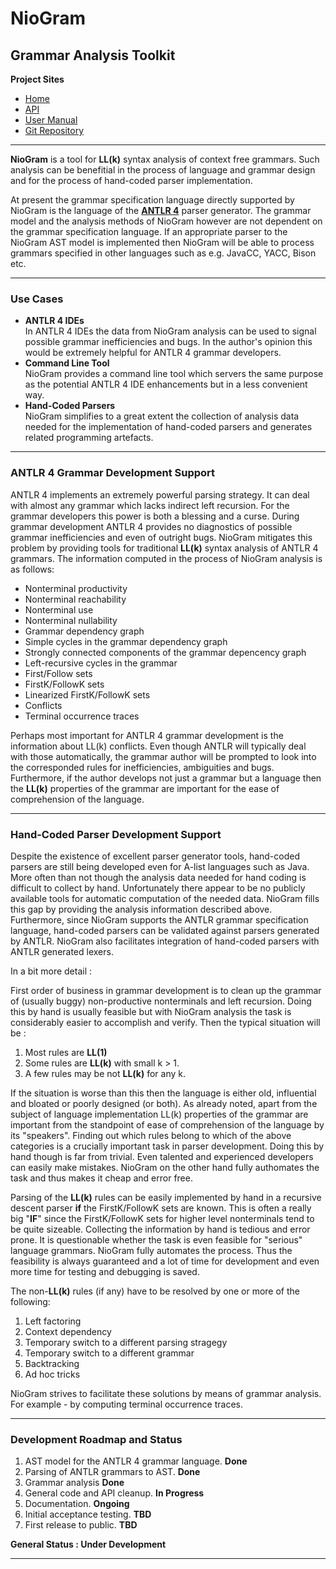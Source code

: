 ﻿# **NioGram**
## Grammar Analysis Toolkit

**Project Sites**

* [Home](https://niogram.github.io/niogram/)
* [API](https://niogram.github.io/niogram/apidocs)
* [User Manual](https://niogram.github.io/niogram/NioGram_User_Manual.pdf)
* [Git Repository](https://github.com/niogram/niogram)

---

**NioGram** is a tool for **LL(k)** syntax analysis of 
context free grammars. Such analysis can be benefitial
in the process of language and grammar design and for
the process of hand-coded parser implementation.

At present the grammar specification language directly
supported by NioGram is the language of the
[**ANTLR 4**](http://www.antlr.org/) parser generator.
The grammar model and the analysis methods of NioGram
however are not dependent on the grammar specification
language. If an appropriate parser to the NioGram AST
model is implemented then NioGram will be able to process
grammars specified in other languages such as e.g. JavaCC,
YACC, Bison etc.

---

### Use Cases
* **ANTLR 4 IDEs**  
In ANTLR 4 IDEs the data from NioGram analysis can be used
to signal possible grammar inefficiencies and bugs. In the
author's opinion this would be extremely helpful for
ANTLR 4 grammar developers.
* **Command Line Tool**  
NioGram provides a command line tool which servers the
same purpose as the potential ANTLR 4 IDE enhancements
but in a less convenient way.
* **Hand-Coded Parsers**  
NioGram simplifies to a great extent the collection
of analysis data needed for the implementation of
hand-coded parsers and generates related programming
artefacts.

---

### ANTLR 4 Grammar Development Support
ANTLR 4 implements an extremely powerful parsing strategy.
It can deal with almost any grammar which lacks indirect
left recursion. For the grammar developers this power is
both a blessing and a curse. During grammar development
ANTLR 4 provides no diagnostics of possible grammar
inefficiencies and even of outright bugs. NioGram
mitigates this problem by providing tools for traditional
**LL(k)** syntax analysis of ANTLR 4 grammars. The
information computed in the process of NioGram analysis is
as follows:

* Nonterminal productivity
* Nonterminal reachability
* Nonterminal use
* Nonterminal nullability
* Grammar dependency graph
* Simple cycles in the grammar dependency graph
* Strongly connected components of the grammar depencency graph
* Left-recursive cycles in the grammar
* First/Follow sets
* FirstK/FollowK sets
* Linearized FirstK/FollowK sets
* Conflicts
* Terminal occurrence traces

Perhaps most important for ANTLR 4 grammar development is
the information about LL(k) conflicts. Even though ANTLR will
typically deal with those automatically, the grammar author
will be prompted to look into the corresponded rules for
inefficiencies, ambiguities and bugs. Furthermore, if the
author develops not just a grammar but a language then the
**LL(k)** properties of the grammar are important for the ease
of comprehension of the language.

---

### Hand-Coded Parser Development Support

Despite the existence of excellent parser generator tools,
hand-coded parsers are still being developed even for
A-list languages such as Java. More often than not though
the analysis data needed for hand coding is
difficult to collect by hand. Unfortunately there
appear to be no publicly available tools for automatic
computation of the needed data. NioGram fills this gap by
providing the analysis information described above. Furthermore, since NioGram supports the ANTLR grammar
specification language, hand-coded parsers can be
validated against parsers generated by ANTLR.
NioGram also facilitates integration of hand-coded
parsers with ANTLR generated lexers.

In a bit more detail :

First order of business in grammar development is to clean
up the grammar of (usually buggy) non-productive 
nonterminals and left recursion. Doing this by hand is
usually feasible but with NioGram analysis the task is
considerably easier to accomplish and verify. Then the
typical situation will be :

1. Most rules are **LL(1)**
2. Some rules are **LL(k)** with small k > 1.
3. A few rules may be not **LL(k)** for any k.

If the situation is worse than this then the language
is either old, influential and bloated or poorly designed
(or both). As already noted, apart from the subject of
language implementation LL(k) properties of the grammar
are important from the standpoint of ease of comprehension
of the language by its "speakers". Finding out which
rules belong to which of the above categories is a
crucially important task in parser development. Doing
this by hand though is far from trivial. Even talented
and experienced developers can easily make mistakes.
NioGram on the other hand fully authomates the task and
thus makes it cheap and error free.

Parsing of the **LL(k)** rules can be easily implemented
by hand in a recursive descent parser **if** the
FirstK/FollowK sets are known. This is often a
really big "**IF**" since the FirstK/FollowK sets for
higher level nonterminals tend to be quite sizeable.
Collecting the information by hand is tedious and
error prone. It is questionable whether the task
is even feasible for "serious" language grammars. NioGram
fully automates the process. Thus the feasibility is
always guaranteed and a lot of time for development and
even more time for testing and debugging is saved.

The non-**LL(k)** rules (if any)  have to be resolved by
one or more of the following:

1. Left factoring
2. Context dependency
2. Temporary switch to a different parsing stragegy
3. Temporary switch to a different grammar
4. Backtracking
5. Ad hoc tricks

NioGram strives to facilitate these solutions by means of
grammar analysis. For example - by computing terminal
occurrence traces.

---

### Development Roadmap and Status
1. AST model for the ANTLR 4 grammar language. **Done**
2. Parsing of ANTLR grammars to AST. **Done**
3. Grammar analysis **Done**
4. General code and API cleanup. **In Progress**
5. Documentation. **Ongoing** 
6. Initial acceptance testing. **TBD**
7. First release to public. **TBD**

**General Status : Under Development**

---
